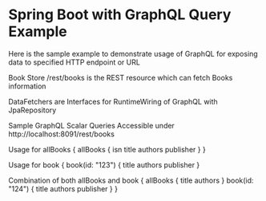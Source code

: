 # Spring Boot with GraphQL Query Example

Here is the sample example to demonstrate usage of GraphQL for exposing data to specified HTTP endpoint or URL

Book Store
/rest/books is the REST resource which can fetch Books information

DataFetchers are Interfaces for RuntimeWiring of GraphQL with JpaRepository

Sample GraphQL Scalar Queries
Accessible under http://localhost:8091/rest/books

Usage for allBooks { allBooks { isn title authors publisher } }

Usage for book { book(id: "123") { title authors publisher }

Combination of both allBooks and book { allBooks { title authors } book(id: "124") { title authors publisher } }
